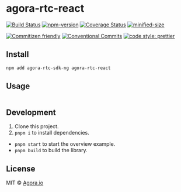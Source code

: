 # agora-rtc-react

[![Build Status](https://github.com/netless-io/agora-rtc-react/actions/workflows/build.yml/badge.svg)](https://github.com/netless-io/agora-rtc-react/actions/workflows/build.yml)
[![npm-version](https://img.shields.io/npm/v/agora-rtc-react.svg)](https://www.npmjs.com/package/agora-rtc-react)
[![Coverage Status](https://img.shields.io/coveralls/github/netless-io/agora-rtc-react/main)](https://coveralls.io/github/netless-io/agora-rtc-react?branch=main)
[![minified-size](https://img.shields.io/bundlephobia/minzip/agora-rtc-react)](https://bundlephobia.com/package/agora-rtc-react)

[![Commitizen friendly](https://img.shields.io/badge/commitizen-friendly-brightgreen.svg?maxAge=2592000)](http://commitizen.github.io/cz-cli/)
[![Conventional Commits](https://img.shields.io/badge/Conventional%20Commits-1.0.0-brightgreen.svg?maxAge=2592000)](https://conventionalcommits.org)
[![code style: prettier](https://img.shields.io/badge/code_style-prettier-ff69b4.svg?style=flat-square)](https://github.com/prettier/prettier)

## Install

```bash
npm add agora-rtc-sdk-ng agora-rtc-react
```

## Usage

```tsx

```

## Development

1. Clone this project.
2. `pnpm i` to install dependencies.

- `pnpm start` to start the overview example.
- `pnpm build` to build the library.

## License

MIT © [Agora.io](https://github.com/AgoraIO)

